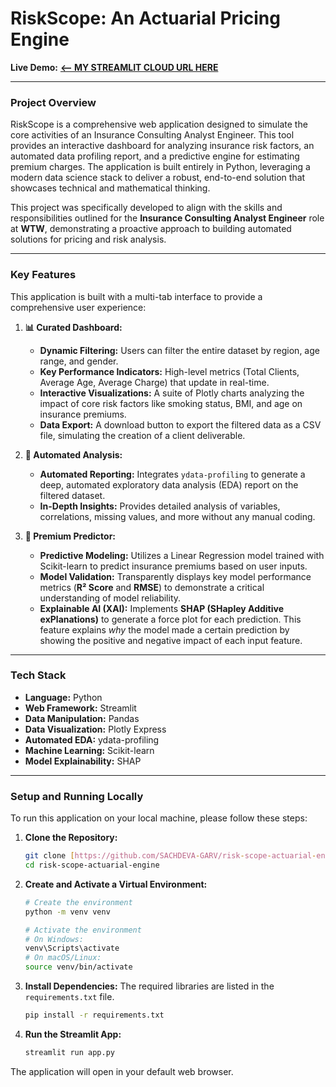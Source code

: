 # RiskScope: An Actuarial Pricing Engine

**Live Demo:** [**<-- MY STREAMLIT CLOUD URL HERE**]([https://my-app-url.streamlit.app/](https://risk-scope-actuarial-engine.streamlit.app/))

---

### Project Overview

RiskScope is a comprehensive web application designed to simulate the core activities of an Insurance Consulting Analyst Engineer. This tool provides an interactive dashboard for analyzing insurance risk factors, an automated data profiling report, and a predictive engine for estimating premium charges. The application is built entirely in Python, leveraging a modern data science stack to deliver a robust, end-to-end solution that showcases technical and mathematical thinking.

This project was specifically developed to align with the skills and responsibilities outlined for the **Insurance Consulting Analyst Engineer** role at **WTW**, demonstrating a proactive approach to building automated solutions for pricing and risk analysis.



---

### Key Features

This application is built with a multi-tab interface to provide a comprehensive user experience:

1.  **📊 Curated Dashboard:**
    * **Dynamic Filtering:** Users can filter the entire dataset by region, age range, and gender.
    * **Key Performance Indicators:** High-level metrics (Total Clients, Average Age, Average Charge) that update in real-time.
    * **Interactive Visualizations:** A suite of Plotly charts analyzing the impact of core risk factors like smoking status, BMI, and age on insurance premiums.
    * **Data Export:** A download button to export the filtered data as a CSV file, simulating the creation of a client deliverable.

2.  **🤖 Automated Analysis:**
    * **Automated Reporting:** Integrates `ydata-profiling` to generate a deep, automated exploratory data analysis (EDA) report on the filtered dataset.
    * **In-Depth Insights:** Provides detailed analysis of variables, correlations, missing values, and more without any manual coding.

3.  **🔮 Premium Predictor:**
    * **Predictive Modeling:** Utilizes a Linear Regression model trained with Scikit-learn to predict insurance premiums based on user inputs.
    * **Model Validation:** Transparently displays key model performance metrics (**R² Score** and **RMSE**) to demonstrate a critical understanding of model reliability.
    * **Explainable AI (XAI):** Implements **SHAP (SHapley Additive exPlanations)** to generate a force plot for each prediction. This feature explains *why* the model made a certain prediction by showing the positive and negative impact of each input feature.

---

### Tech Stack

* **Language:** Python
* **Web Framework:** Streamlit
* **Data Manipulation:** Pandas
* **Data Visualization:** Plotly Express
* **Automated EDA:** ydata-profiling
* **Machine Learning:** Scikit-learn
* **Model Explainability:** SHAP

---

### Setup and Running Locally

To run this application on your local machine, please follow these steps:

1.  **Clone the Repository:**
    ```bash
    git clone [https://github.com/SACHDEVA-GARV/risk-scope-actuarial-engine.git](https://github.com/SACHDEVA-GARV/risk-scope-actuarial-engine.git)
    cd risk-scope-actuarial-engine
    ```

2.  **Create and Activate a Virtual Environment:**
    ```bash
    # Create the environment
    python -m venv venv

    # Activate the environment
    # On Windows:
    venv\Scripts\activate
    # On macOS/Linux:
    source venv/bin/activate
    ```

3.  **Install Dependencies:**
    The required libraries are listed in the `requirements.txt` file.
    ```bash
    pip install -r requirements.txt
    ```

4.  **Run the Streamlit App:**
    ```bash
    streamlit run app.py
    ```
The application will open in your default web browser.
